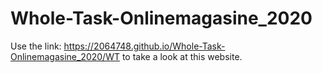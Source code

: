 # Whole-Task-Onlinemagasine_2020

Use the link: https://2064748.github.io/Whole-Task-Onlinemagasine_2020/WT to take a look at this website.
